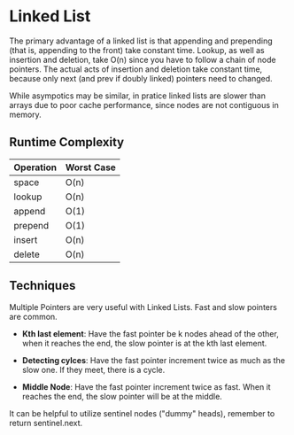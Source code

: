 # Linked List

The primary advantage of a linked list is that appending and prepending (that is, appending to the front) take constant time. Lookup, as well as insertion and deletion, take O(n) since you have to follow a chain of node pointers. The actual acts of insertion and deletion take constant time, because only next (and prev if doubly linked) pointers need to changed.

While asympotics may be similar, in pratice linked lists are slower than arrays due to poor cache performance, since nodes are not contiguous in memory.


## Runtime Complexity

Operation | Worst Case
--- | ---
space  | O(n)
lookup | O(n)
append | O(1)
prepend | O(1)
insert | O(n)
delete | O(n)


## Techniques
Multiple Pointers are very useful with Linked Lists. Fast and slow pointers are common.

- **Kth last element**: Have the fast pointer be k nodes ahead of the other, when it reaches the end, the slow pointer is at the kth last element.

- **Detecting cylces**: Have the fast pointer increment twice as much as the slow one. If they meet, there is a cycle.

- **Middle Node**: Have the fast pointer increment twice as fast. When it reaches the end, the slow pointer will be at the middle.

It can be helpful to utilize sentinel nodes ("dummy" heads), remember to return sentinel.next.

